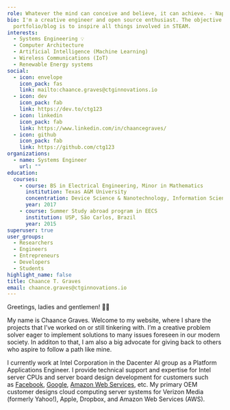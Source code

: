 ```yaml
---
role: Whatever the mind can conceive and believe, it can achieve. - Napoleon Hill
bio: I'm a creative engineer and open source enthusiast. The objective of my
  portfolio/blog is to inspire all things involved in STEAM.
interests:
  - Systems Engineering 💡
  - Computer Architecture
  - Artificial Intelligence (Machine Learning)
  - Wireless Communications (IoT)
  - Renewable Energy systems
social:
  - icon: envelope
    icon_pack: fas
    link: mailto:chaance.graves@ctginnovations.io
  - icon: dev
    icon_pack: fab
    link: https://dev.to/ctg123
  - icon: linkedin
    icon_pack: fab
    link: https://www.linkedin.com/in/chaancegraves/
  - icon: github
    icon_pack: fab
    link: https://github.com/ctg123
organizations:
  - name: Systems Engineer
    url: ""
education:
  courses:
    - course: BS in Electrical Engineering, Minor in Mathematics
      institution: Texas A&M University
      concentration: Device Science & Nanotechnology, Information Science & Systems
      year: 2017
    - course: Summer Study abroad program in EECS
      institution: USP, São Carlos, Brazil
      year: 2015
superuser: true
user_groups:
  - Researchers
  - Engineers
  - Entrepreneurs
  - Developers
  - Students
highlight_name: false
title: Chaance T. Graves
email: chaance.graves@ctginnovations.io
---
```

Greetings, ladies and gentlemen! 👋🏾

My name is Chaance Graves. Welcome to my website, where I share the projects that I’ve worked on or still tinkering with. I’m a creative problem solver eager to implement solutions to many issues foreseen in our modern society. In additon to that, I am also a big advocate for giving back to others who aspire to follow a path like mine.

I currently work at Intel Corporation in the Dacenter AI group as a Platform Applications Engineer. I provide technical support and expertise for Intel server CPUs and server board design development for customers such as [Facebook](https://engineering.fb.com/category/data-center-engineering/), [Google](https://www.google.com/about/datacenters/), [Amazon Web Services](https://aws.amazon.com/compliance/data-center/data-centers/), etc. My primary OEM customer designs cloud computing server systems for Verizon Media (formerly Yahoo!), Apple, Dropbox, and Amazon Web Services (AWS).